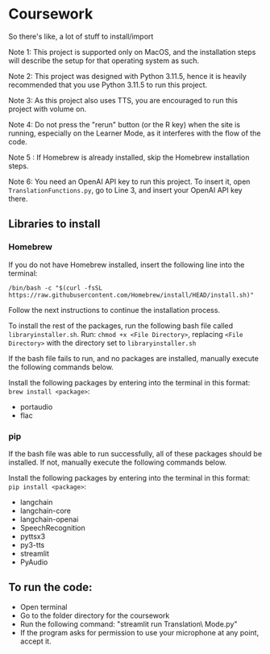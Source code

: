 # Coursework
So there's like, a lot of stuff to install/import

Note 1: This project is supported only on MacOS, and the installation steps will describe the setup for that operating system as such.

Note 2: This project was designed with Python 3.11.5, hence it is heavily recommended that you use Python 3.11.5 to run this project.

Note 3: As this project also uses TTS, you are encouraged to run this project with volume on.

Note 4: Do not press the "rerun" button (or the R key) when the site is running, especially on the Learner Mode, as it interferes with the flow of the code.

Note 5 : If Homebrew is already installed, skip the Homebrew installation steps.

Note 6: You need an OpenAI API key to run this project. To insert it, open `TranslationFunctions.py`, go to Line 3, and insert your OpenAI API key there.

## Libraries to install
### Homebrew
If you do not have Homebrew installed, insert the following line into the terminal:

```/bin/bash -c "$(curl -fsSL https://raw.githubusercontent.com/Homebrew/install/HEAD/install.sh)"```

Follow the next instructions to continue the installation process.

To install the rest of the packages, run the following bash file called `libraryinstaller.sh`.
Run: `chmod +x <File Directory>`, replacing `<File Directory>` with the directory set to `libraryinstaller.sh`

If the bash file fails to run, and no packages are installed, manually execute the following commands below.

Install the following packages by entering into the terminal in this format: `brew install <package>`:
- portaudio
- flac

### pip

If the bash file was able to run successfully, all of these packages should be installed. If not, manually execute the following commands below.

Install the following packages by entering into the terminal in this format: `pip install <package>`:
- langchain
- langchain-core
- langchain-openai
- SpeechRecognition
- pyttsx3
- py3-tts
- streamlit
- PyAudio

## To run the code:
- Open terminal
- Go to the folder directory for the coursework
- Run the following command: "streamlit run Translation\ Mode.py"
- If the program asks for permission to use your microphone at any point, accept it.
